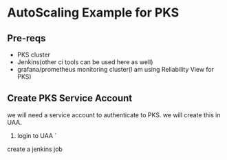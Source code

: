 # AutoScaling Example for PKS


## Pre-reqs

* PKS cluster
* Jenkins(other ci tools can be used here as well)
* grafana/prometheus monitoring cluster(I am using Reliability View for PKS)


## Create PKS Service Account

we will need a service account to authenticate to PKS. we will create this in UAA.

1. login to UAA
    `

create a jenkins job 
